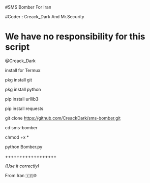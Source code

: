 
#SMS Bomber For Iran

#Coder : Creack_Dark And Mr.Security

# We have no responsibility for this script

@Creack_Dark

install for Termux

pkg install git

pkg install python 

pip install urllib3

pip install requests

git clone https://github.com/CreackDark/sms-bomber.git

cd sms-bomber 

chmod +x *

python Bomber.py

++++++++++++++++++

*(Use it correctly)*

From Iran 🇮🇷🌐





